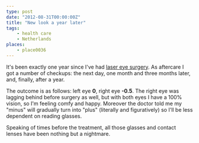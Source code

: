 ```yaml
---
type: post
date: "2012-08-31T00:00:00Z"
title: "New look a year later"
tags:
    - health care
    - Netherlands
places:
    - place0036
---
```


It's been exactly one year since I've had [laser eye surgery](0112). As aftercare I got a number of checkups: the next day, one month and three months later, and, finally, after a year.

<!--more-->

The outcome is as follows: left eye **0**, right eye **-0.5**. The right eye was lagging behind before surgery as well, but with both eyes I have a 100% vision, so I'm feeling comfy and happy. Moreover the doctor told me my "minus" will gradually turn into "plus" (literally and figuratively) so I'll be less dependent on reading glasses.

Speaking of times before the treatment, all those glasses and contact lenses have been nothing but a nightmare.
